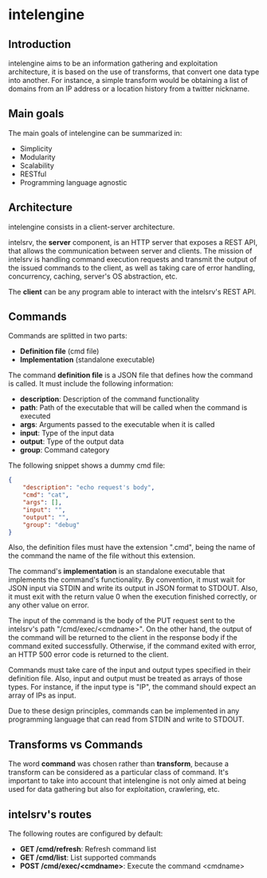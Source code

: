 # intelengine

## Introduction

intelengine aims to be an information gathering and exploitation architecture,
it is based on the use of transforms, that convert one data type into
another. For instance, a simple transform would be obtaining a list of
domains from an IP address or a location history from a twitter nickname.

## Main goals

The main goals of intelengine can be summarized in:

* Simplicity
* Modularity
* Scalability
* RESTful
* Programming language agnostic

## Architecture

intelengine consists in a client-server architecture.

intelsrv, the **server** component, is an HTTP server that exposes a REST API,
	that allows the communication between server and clients. The mission of
	intelsrv is handling command execution requests and transmit the output of
	the issued commands to the client, as well as taking care of error handling,
	concurrency, caching, server's OS abstraction, etc.

The **client** can be any program able to interact with the intelsrv's REST API.

## Commands

Commands are splitted in two parts:

* **Definition file** (cmd file)
* **Implementation** (standalone executable)

The command **definition file** is a JSON file that defines how the command is
called. It must include the following information:

* **description**: Description of the command functionality
* **path**: Path of the executable that will be called when the command is executed
* **args**: Arguments passed to the executable when it is called
* **input**: Type of the input data
* **output**: Type of the output data
* **group**: Command category

The following snippet shows a dummy cmd file:

```json
{
	"description": "echo request's body",
	"cmd": "cat",
	"args": [],
	"input": "",
	"output": "",
	"group": "debug"
}
```

Also, the definition files must have the extension ".cmd", being the name of the
command the name of the file without this extension.

The command's **implementation** is an standalone executable that implements the
command's functionality. By convention, it must wait for JSON input via STDIN
and write its output in JSON format to STDOUT. Also, it must exit with the
return value 0 when the execution finished correctly, or any other value on
error.

The input of the command is the body of the PUT request sent to the intelsrv's
path "/cmd/exec/\<cmdname\>". On the other hand, the output of the command will
be returned to the client in the response body if the command exited
successfully. Otherwise, if the command exited with error, an HTTP 500 error
code is returned to the client.

Commands must take care of the input and output types specified in their
definition file. Also, input and output must be treated as arrays of those
types. For instance, if the input type is "IP", the command should expect an
array of IPs as input.

Due to these design principles, commands can be implemented in any programming
language that can read from STDIN and write to STDOUT.

## Transforms vs Commands

The word **command** was chosen rather than **transform**, because a transform
can be considered as a particular class of command. It's important to take into
account that intelengine is not only aimed at being used for data gathering
but also for exploitation, crawlering, etc.

## intelsrv's routes

The following routes are configured by default:

* **GET /cmd/refresh**: Refresh command list
* **GET /cmd/list**: List supported commands
* **POST /cmd/exec/\<cmdname\>**: Execute the command \<cmdname\>
